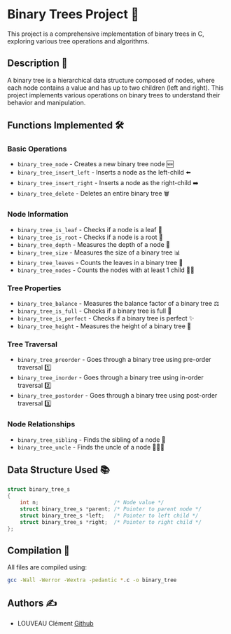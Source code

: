 # Binary Trees Project 🌳

This project is a comprehensive implementation of binary trees in C, exploring various tree operations and algorithms.

## Description 📝

A binary tree is a hierarchical data structure composed of nodes, where each node contains a value and has up to two children (left and right). This project implements various operations on binary trees to understand their behavior and manipulation.

## Functions Implemented 🛠️

### Basic Operations
* `binary_tree_node` - Creates a new binary tree node 🆕
* `binary_tree_insert_left` - Inserts a node as the left-child ⬅️
* `binary_tree_insert_right` - Inserts a node as the right-child ➡️
* `binary_tree_delete` - Deletes an entire binary tree 🗑️

### Node Information
* `binary_tree_is_leaf` - Checks if a node is a leaf 🍃
* `binary_tree_is_root` - Checks if a node is a root 🌱
* `binary_tree_depth` - Measures the depth of a node 📏
* `binary_tree_size` - Measures the size of a binary tree 📊
* `binary_tree_leaves` - Counts the leaves in a binary tree 🍂
* `binary_tree_nodes` - Counts the nodes with at least 1 child 👨‍👦

### Tree Properties
* `binary_tree_balance` - Measures the balance factor of a binary tree ⚖️
* `binary_tree_is_full` - Checks if a binary tree is full 💯
* `binary_tree_is_perfect` - Checks if a binary tree is perfect ✨
* `binary_tree_height` - Measures the height of a binary tree 📐

### Tree Traversal
* `binary_tree_preorder` - Goes through a binary tree using pre-order traversal 1️⃣
* `binary_tree_inorder` - Goes through a binary tree using in-order traversal 2️⃣
* `binary_tree_postorder` - Goes through a binary tree using post-order traversal 3️⃣

### Node Relationships
* `binary_tree_sibling` - Finds the sibling of a node 👯
* `binary_tree_uncle` - Finds the uncle of a node 👨‍👨‍👦

## Data Structure Used 📚

```c
struct binary_tree_s
{
    int n;                        /* Node value */
    struct binary_tree_s *parent; /* Pointer to parent node */
    struct binary_tree_s *left;   /* Pointer to left child */
    struct binary_tree_s *right;  /* Pointer to right child */
};
```

## Compilation 🔨

All files are compiled using:
```bash
gcc -Wall -Werror -Wextra -pedantic *.c -o binary_tree
```

## Authors ✍️
* LOUVEAU Clément [Github](https://github.com/valak74200)
